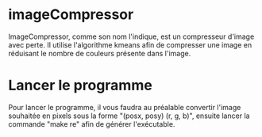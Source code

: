 # imageCompressor
ImageCompressor, comme son nom l'indique, est un compresseur d'image avec perte.
Il utilise l'algorithme kmeans afin de compresser une image en réduisant le nombre de couleurs présente dans l'image.

# Lancer le programme
Pour lancer le programme, il vous faudra au préalable convertir l'image souhaitée en pixels sous la forme "(posx, posy) (r, g, b)", ensuite lancer la commande "make re" afin de générer l'exécutable.